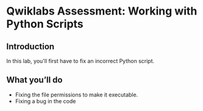 # Qwiklabs Assessment: Working with Python Scripts

## Introduction
In this lab, you'll first have to fix an incorrect Python script. 

## What you’ll do
- Fixing the file permissions to make it executable.
- Fixing a bug in the code